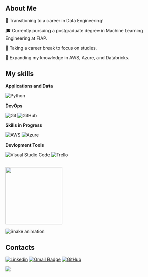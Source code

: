 ## About Me

🤔 Transitioning to a career in Data Engineering!

🎓 Currently pursuing a postgraduate degree in Machine Learning Engineering at FIAP.

💼 Taking a career break to focus on studies.

🌱 Expanding my knowledge in AWS, Azure, and Databricks.

## My skills

**Applications and Data**

![Python](https://img.shields.io/badge/Python-14354C?style=for-the-badge&logo=python&logoColor=white)

**DevOps**

![Git](https://img.shields.io/badge/-Git-333333?style=flat&logo=git)
![GitHub](https://img.shields.io/badge/-GitHub-333333?style=flat&logo=github)

**Skills in Progress**

![AWS](https://img.shields.io/badge/Amazon_AWS-232F3E?style=for-the-badge&logo=amazon-aws&logoColor=white)
![Azure](https://img.shields.io/badge/Microsoft_Azure-0089D6?style=for-the-badge&logo=microsoft-azure&logoColor=white)

**Devlopment Tools**

![Visual Studio Code](https://img.shields.io/badge/-Visual%20Studio%20Code-333333?style=flat&logo=visual-studio-code&logoColor=007ACC)
![Trello](https://img.shields.io/badge/-Trello-333333?style=flat&logo=trello&logoColor=007ACC)

<br/>

<a href="https://github.com/VictorJSSantos" title="Victor's Profile">
  <img height="180em" src="https://github-readme-stats.vercel.app/api?username=VictorJSSantos&theme=dracula&show_icons=true" />
</a>

![Snake animation](https://github.com/VictorJSSantos/VictorJSSantos/blob/output/github-contribution-grid-snake.svg)

## Contacts 

[![Linkedin](https://img.shields.io/badge/-victorjssantos-blue?style=flat-square&logo=Linkedin&logoColor=white&link=https://www.linkedin.com/in/victorjssantos/)](https://www.linkedin.com/in/victorjssantos/)
[![Gmail Badge](https://img.shields.io/badge/-victorjs.santos@gmail.com-006bed?style=flat-square&logo=Gmail&logoColor=white&link=mailto:victorjs.santos@gmail.com)](mailto:victorjs.santos@gmail.com)
[![GitHub](https://img.shields.io/github/followers/VictorJSSantos?label=follow&style=social)](https://github.com/VictorJSSantos)

![](https://komarev.com/ghpvc/?username=VictorJSSantos&color=006bed)
